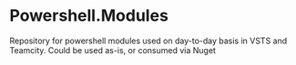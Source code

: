 # Powershell.Modules
Repository for powershell modules used on day-to-day basis in VSTS and Teamcity. Could be used as-is, or consumed via Nuget
